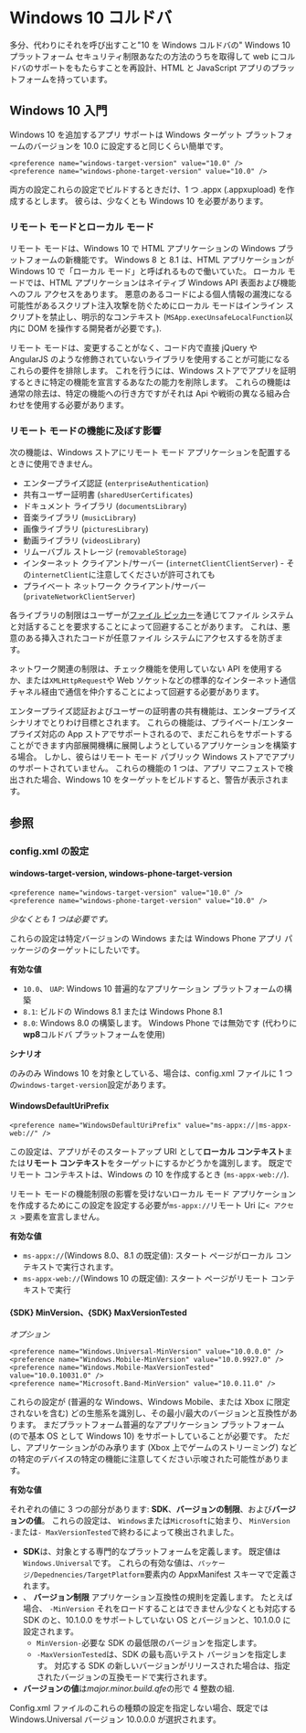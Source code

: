 # Windows 10 コルドバ

多分、代わりにそれを呼び出すこと"10 を Windows コルドバの" Windows 10 プラットフォーム セキュリティ制限あなたの方法のうちを取得して web にコルドバのサポートをもたらすことを再設計、HTML と JavaScript アプリのプラットフォームを持っています。

## Windows 10 入門

Windows 10 を追加するアプリ サポートは Windows ターゲット プラットフォームのバージョンを 10.0 に設定すると同じくらい簡単です。

    <preference name="windows-target-version" value="10.0" />
    <preference name="windows-phone-target-version" value="10.0" />
    

両方の設定これらの設定でビルドするときだけ、1 つ .appx (.appxupload) を作成するとします。 彼らは、少なくとも Windows 10 を必要があります。

### リモート モードとローカル モード

リモート モードは、Windows 10 で HTML アプリケーションの Windows プラットフォームの新機能です。 Windows 8 と 8.1 は、HTML アプリケーションが Windows 10 で「ローカル モード」と呼ばれるもので働いていた。 ローカル モードでは、HTML アプリケーションはネイティブ Windows API 表面および機能へのフル アクセスをあります。 悪意のあるコードによる個人情報の漏洩になる可能性があるスクリプト注入攻撃を防ぐためにローカル モードはインライン スクリプトを禁止し、明示的なコンテキスト (`MSApp.execUnsafeLocalFunction`以内に DOM を操作する開発者が必要です。).

リモート モードは、変更することがなく、コード内で直接 jQuery や AngularJS のような修飾されていないライブラリを使用することが可能になるこれらの要件を排除します。 これを行うには、Windows ストアでアプリを証明するときに特定の機能を宣言するあなたの能力を削除します。 これらの機能は通常の除去は、特定の機能への行き方ですがそれは Api や戦術の異なる組み合わせを使用する必要があります。

### リモート モードの機能に及ぼす影響

次の機能は、Windows ストアにリモート モード アプリケーションを配置するときに使用できません。

  * エンタープライズ認証 (`enterpriseAuthentication`)
  * 共有ユーザー証明書 (`sharedUserCertificates`)
  * ドキュメント ライブラリ (`documentsLibrary`)
  * 音楽ライブラリ (`musicLibrary`)
  * 画像ライブラリ (`picturesLibrary`)
  * 動画ライブラリ (`videosLibrary`)
  * リムーバブル ストレージ (`removableStorage`)
  * インターネット クライアント/サーバー (`internetClientClientServer`) - その`internetClient`に注意してくださいが許可されても
  * プライベート ネットワーク クライアント/サーバー (`privateNetworkClientServer`)

各ライブラリの制限はユーザーが[ファイル ピッカー](https://msdn.microsoft.com/en-us/library/windows/apps/windows.storage.pickers.fileopenpicker.aspx)を通じてファイル システムと対話することを要求することによって回避することがあります。 これは、悪意のある挿入されたコードが任意ファイル システムにアクセスするを防ぎます。

ネットワーク関連の制限は、チェック機能を使用していない API を使用するか、または`XMLHttpRequest`や Web ソケットなどの標準的なインターネット通信チャネル経由で通信を仲介することによって回避する必要があります。

エンタープライズ認証およびユーザーの証明書の共有機能は、エンタープライズ シナリオでとりわけ目標とされます。 これらの機能は、プライベート/エンタープライズ対応の App ストアでサポートされるので、まだこれらをサポートすることができます内部展開機構に展開しようとしているアプリケーションを構築する場合。 しかし、彼らはリモート モード パブリック Windows ストアでアプリのサポートされていません。 これらの機能の 1 つは、アプリ マニフェストで検出された場合、Windows 10 をターゲットをビルドすると、警告が表示されます。

## 参照

### config.xml の設定

#### windows-target-version, windows-phone-target-version

    <preference name="windows-target-version" value="10.0" />
    <preference name="windows-phone-target-version" value="10.0" />
    

*少なくとも 1 つは必要です。*

これらの設定は特定バージョンの Windows または Windows Phone アプリ パッケージのターゲットにしたいです。

**有効な値**

  * `10.0`、 `UAP`: Windows 10 普遍的なアプリケーション プラットフォームの構築
  * `8.1`: ビルドの Windows 8.1 または Windows Phone 8.1
  * `8.0`: Windows 8.0 の構築します。 Windows Phone では無効です (代わりに**wp8**コルドバ プラットフォームを使用)

**シナリオ**

のみのみ Windows 10 を対象としている、場合は、config.xml ファイルに 1 つの`windows-target-version`設定があります。

#### WindowsDefaultUriPrefix

    <preference name="WindowsDefaultUriPrefix" value="ms-appx://|ms-appx-web://" />
    

この設定は、アプリがそのスタートアップ URI として**ローカル コンテキスト**または**リモート コンテキスト**をターゲットにするかどうかを識別します。 既定でリモート コンテキストは、Windows の 10 を作成するとき (`ms-appx-web://`).

リモート モードの機能制限の影響を受けないローカル モード アプリケーションを作成するためにこの設定を設定する必要が`ms-appx://`リモート Uri に`< アクセス >`要素を宣言しません。

**有効な値**

  * `ms-appx://`(Windows 8.0、8.1 の既定値): スタート ページがローカル コンテキストで実行されます。
  * `ms-appx-web://`(Windows 10 の既定値): スタート ページがリモート コンテキストで実行

#### {SDK} MinVersion、{SDK} MaxVersionTested

*オプション*

    <preference name="Windows.Universal-MinVersion" value="10.0.0.0" />
    <preference name="Windows.Mobile-MinVersion" value="10.0.9927.0" />
    <preference name="Windows.Mobile-MaxVersionTested" value="10.0.10031.0" />
    <preference name="Microsoft.Band-MinVersion" value="10.0.11.0" />
    

これらの設定が (普遍的な Windows、Windows Mobile、または Xbox に限定されないを含む) どの生態系を識別し、その最小/最大のバージョンと互換性があります。 まだプラットフォーム普遍的なアプリケーション プラットフォーム (ので基本 OS として Windows 10) をサポートしていることが必要です。 ただし、アプリケーションがのみ承ります (Xbox 上でゲームのストリーミング) などの特定のデバイスの特定の機能に注意してください示唆された可能性があります。

**有効な値**

それぞれの値に 3 つの部分があります: **SDK**、**バージョンの制限**、および**バージョンの値**。 これらの設定は、 `Windows`または`Microsoft`に始まり、 `MinVersion -`または`- MaxVersionTested`で終わるによって検出されました。

  * **SDK**は、対象とする専門的なプラットフォームを定義します。 既定値は`Windows.Universal`です。 これらの有効な値は、`パッケージ/Depednencies/TargetPlatform`要素内の AppxManifest スキーマで定義されます。
  * 、 **バージョン制限** アプリケーション互換性の規則を定義します。 たとえば場合、 `-MinVersion` それをロードすることはできません少なくとも対応する SDK のと、10.1.0.0 をサポートしていない OS とバージョンと、10.1.0.0 に設定されます。 
      * `MinVersion-`必要な SDK の最低限のバージョンを指定します。
      * `-MaxVersionTested`は、SDK の最も高いテスト バージョンを指定します。 対応する SDK の新しいバージョンがリリースされた場合は、指定されたバージョンの互換モードで実行されます。
  * **バージョンの値**は*major.minor.build.qfe*の形で 4 整数の組. 

Config.xml ファイルのこれらの種類の設定を指定しない場合、既定では Windows.Universal バージョン 10.0.0.0 が選択されます。